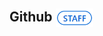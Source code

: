 <h2>Github</3> <img align="center" src="https://github.com/ekovegeance/ekovegeance/blob/master/icon.png" width="60" height="30"/>
